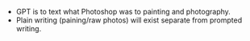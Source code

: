 - GPT is to text what Photoshop was to painting and photography.
- Plain writing (paining/raw photos) will exist separate from prompted writing.